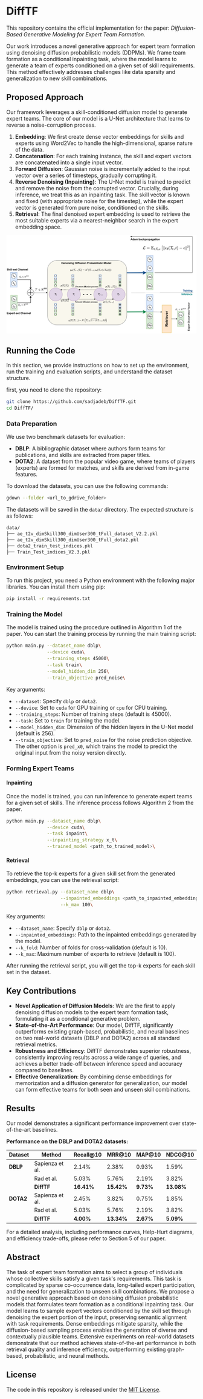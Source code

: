 # DiffTF

This repository contains the official implementation for the paper: *Diffusion-Based Generative Modeling for Expert Team Formation*.

Our work introduces a novel generative approach for expert team formation using denoising diffusion probabilistic models (DDPMs). We frame team formation as a conditional inpainting task, where the model learns to generate a team of experts conditioned on a given set of skill requirements. This method effectively addresses challenges like data sparsity and generalization to new skill combinations.


## Proposed Approach

Our framework leverages a skill-conditioned diffusion model to generate expert teams. The core of our model is a U-Net architecture that learns to reverse a noise-corruption process.

1.  **Embedding**: We first create dense vector embeddings for skills and experts using Word2Vec to handle the high-dimensional, sparse nature of the data.
2.  **Concatenation**: For each training instance, the skill and expert vectors are concatenated into a single input vector.
3.  **Forward Diffusion**: Gaussian noise is incrementally added to the input vector over a series of timesteps, gradually corrupting it.
4.  **Reverse Denoising (Inpainting)**: The U-Net model is trained to predict and remove the noise from the corrupted vector. Crucially, during inference, we treat this as an inpainting task. The skill vector is known and fixed (with appropriate noise for the timestep), while the expert vector is generated from pure noise, conditioned on the skills.
5.  **Retrieval**: The final denoised expert embedding is used to retrieve the most suitable experts via a nearest-neighbor search in the expert embedding space.

![Model Architecture](model_arch.png)


## Running the Code
In this section, we provide instructions on how to set up the environment, run the training and evaluation scripts, and understand the dataset structure.

first, you need to clone the repository:

```bash
git clone https://github.com/sadjadeb/DiffTF.git
cd DiffTF/
```

### Data Preparation
We use two benchmark datasets for evaluation:

* **DBLP**: A bibliographic dataset where authors form teams for publications, and skills are extracted from paper titles.
* **DOTA2**: A dataset from the popular video game, where teams of players (experts) are formed for matches, and skills are derived from in-game features.

To download the datasets, you can use the following commands:

```bash
gdown --folder <url_to_gdrive_folder>
```
The datasets will be saved in the `data/` directory. The expected structure is as follows:

```
data/
├── ae_t2v_dimSkill300_dimUser300_tFull_dataset_V2.2.pkl
├── ae_t2v_dimSkill300_dimUser300_tFull_dota2.pkl
├── dota2_train_test_indices.pkl
├── Train_Test_indices_V2.3.pkl
```

### Environment Setup

To run this project, you need a Python environment with the following major libraries. You can install them using pip:

```bash
pip install -r requirements.txt
```

### Training the Model

The model is trained using the procedure outlined in Algorithm 1 of the paper. You can start the training process by running the main training script:

```bash
python main.py --dataset_name dblp\
               --device cuda\
               --training_steps 45000\
               --task train\
               --model_hidden_dim 256\
               --train_objective pred_noise\

```

Key arguments:
* `--dataset`: Specify `dblp` or `dota2`.
* `--device`: Set to `cuda` for GPU training or `cpu` for CPU training.
* `--training_steps`: Number of training steps (default is 45000).
* `--task`: Set to `train` for training the model.
* `--model_hidden_dim`: Dimension of the hidden layers in the U-Net model (default is 256).
* `--train_objective`: Set to `pred_noise` for the noise prediction objective. The other option is `pred_x0`, which trains the model to predict the original input from the noisy version directly.

### Forming Expert Teams

#### Inpainting

Once the model is trained, you can run inference to generate expert teams for a given set of skills. The inference process follows Algorithm 2 from the paper.

```bash
python main.py --dataset_name dblp\
               --device cuda\
               --task inpaint\
               --inpainting_strategy x_t\
               --trained_model <path_to_trained_model>\
```

#### Retrieval

To retrieve the top-k experts for a given skill set from the generated embeddings, you can use the retrieval script:

```bash
python retrieval.py --dataset_name dblp\
                    --inpainted_embeddings <path_to_inpainted_embeddings>\                           --k_fold 10\
                    --k_max 100\
``` 

Key arguments:
* `--dataset_name`: Specify `dblp` or `dota2`.
* `--inpainted_embeddings`: Path to the inpainted embeddings generated by the model.
* `--k_fold`: Number of folds for cross-validation (default is 10).
* `--k_max`: Maximum number of experts to retrieve (default is 100).

After running the retrieval script, you will get the top-k experts for each skill set in the dataset.


## Key Contributions

* **Novel Application of Diffusion Models**: We are the first to apply denoising diffusion models to the expert team formation task, formulating it as a conditional generative problem.
* **State-of-the-Art Performance**: Our model, DiffTF, significantly outperforms existing graph-based, probabilistic, and neural baselines on two real-world datasets (DBLP and DOTA2) across all standard retrieval metrics.
* **Robustness and Efficiency**: DiffTF demonstrates superior robustness, consistently improving results across a wide range of queries, and achieves a better trade-off between inference speed and accuracy compared to baselines.
* **Effective Generalization**: By combining dense embeddings for memorization and a diffusion generator for generalization, our model can form effective teams for both seen and unseen skill combinations.

## Results

Our model demonstrates a significant performance improvement over state-of-the-art baselines.

**Performance on the DBLP and DOTA2 datasets:**

| Dataset | Method        | Recall@10 | MRR@10     | MAP@10    | NDCG@10    |
|---------|---------------|--------|---------|--------|---------|
| **DBLP**| Sapienza et al.    | 2.14%  | 2.38%   | 0.93%  | 1.59%   |
|         | Rad et al.    | 5.03%  | 5.76%   | 2.19%  | 3.82%   |
|         | **DiffTF** | **16.41%** | **15.42%** | **9.73%** | **13.08%**|
| **DOTA2**| Sapienza et al.    | 2.45%  | 3.82%   | 0.75%  | 1.85%   |
|         | Rad et al.    | 5.03%  | 5.76%   | 2.19%  | 3.82%   |
|         | **DiffTF** | **4.00%** | **13.34%** | **2.67%** | **5.09%** |

For a detailed analysis, including performance curves, Help-Hurt diagrams, and efficiency trade-offs, please refer to Section 5 of our paper.


## Abstract

The task of expert team formation aims to select a group of individuals whose collective skills satisfy a given task's requirements. This task is complicated by sparse co-occurrence data, long-tailed expert participation, and the need for generalization to unseen skill combinations. We propose a novel generative approach based on denoising diffusion probabilistic models that formulates team formation as a conditional inpainting task. Our model learns to sample expert vectors conditioned by the skill set through denoising the expert portion of the input, preserving semantic alignment with task requirements. Dense embeddings mitigate sparsity, while the diffusion-based sampling process enables the generation of diverse and contextually plausible teams. Extensive experiments on real-world datasets demonstrate that our method achieves state-of-the-art performance in both retrieval quality and inference efficiency, outperforming existing graph-based, probabilistic, and neural methods.


## License

The code in this repository is released under the [MIT License](https://github.com/sadjadeb/DiffTF/blob/main/LICENSE).
